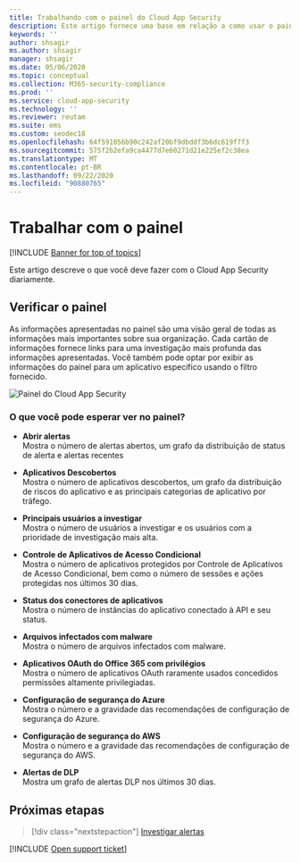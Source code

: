 ```yaml
---
title: Trabalhando com o painel do Cloud App Security
description: Este artigo fornece uma base em relação a como usar o painel do Cloud App Security.
keywords: ''
author: shsagir
ms.author: shsagir
manager: shsagir
ms.date: 05/06/2020
ms.topic: conceptual
ms.collection: M365-security-compliance
ms.prod: ''
ms.service: cloud-app-security
ms.technology: ''
ms.reviewer: reutam
ms.suite: ems
ms.custom: seodec18
ms.openlocfilehash: 64f591056b90c242af20bf9dbddf3b6dc619f7f3
ms.sourcegitcommit: 575f2b2efa9ca4477d7e60271d21e225ef2c38ea
ms.translationtype: MT
ms.contentlocale: pt-BR
ms.lasthandoff: 09/22/2020
ms.locfileid: "90880765"
---
```

# <a name="working-with-the-dashboard"></a>Trabalhar com o painel

[!INCLUDE [Banner for top of topics](includes/banner.md)]

Este artigo descreve o que você deve fazer com o Cloud App Security diariamente.  

## <a name="check-the-dashboard"></a>Verificar o painel

As informações apresentadas no painel são uma visão geral de todas as informações mais importantes sobre sua organização. Cada cartão de informações fornece links para uma investigação mais profunda das informações apresentadas. Você também pode optar por exibir as informações do painel para um aplicativo específico usando o filtro fornecido.

![Painel do Cloud App Security](media/dashboard-enhanced.png)

### <a name="what-can-you-expect-to-see-in-the-dashboard"></a>O que você pode esperar ver no painel?

- **Abrir alertas**  
Mostra o número de alertas abertos, um grafo da distribuição de status de alerta e alertas recentes

- **Aplicativos Descobertos**  
Mostra o número de aplicativos descobertos, um grafo da distribuição de riscos do aplicativo e as principais categorias de aplicativo por tráfego.
- **Principais usuários a investigar**  
Mostra o número de usuários a investigar e os usuários com a prioridade de investigação mais alta.
- **Controle de Aplicativos de Acesso Condicional**  
Mostra o número de aplicativos protegidos por Controle de Aplicativos de Acesso Condicional, bem como o número de sessões e ações protegidas nos últimos 30 dias.
- **Status dos conectores de aplicativos**  
Mostra o número de instâncias do aplicativo conectado à API e seu status.
- **Arquivos infectados com malware**  
Mostra o número de arquivos infectados com malware.
- **Aplicativos OAuth do Office 365 com privilégios**  
Mostra o número de aplicativos OAuth raramente usados concedidos permissões altamente privilegiadas.
- **Configuração de segurança do Azure**  
Mostra o número e a gravidade das recomendações de configuração de segurança do Azure.
- **Configuração de segurança do AWS**  
Mostra o número e a gravidade das recomendações de configuração de segurança do AWS.
- **Alertas de DLP**  
Mostra um grafo de alertas DLP nos últimos 30 dias.
<!-- - **Activity map**  
Shows the global spread of activities performed by users over the last 30 days. -->

## <a name="next-steps"></a>Próximas etapas

> [!div class="nextstepaction"]
> [Investigar alertas](investigate.md)

[!INCLUDE [Open support ticket](includes/support.md)]
